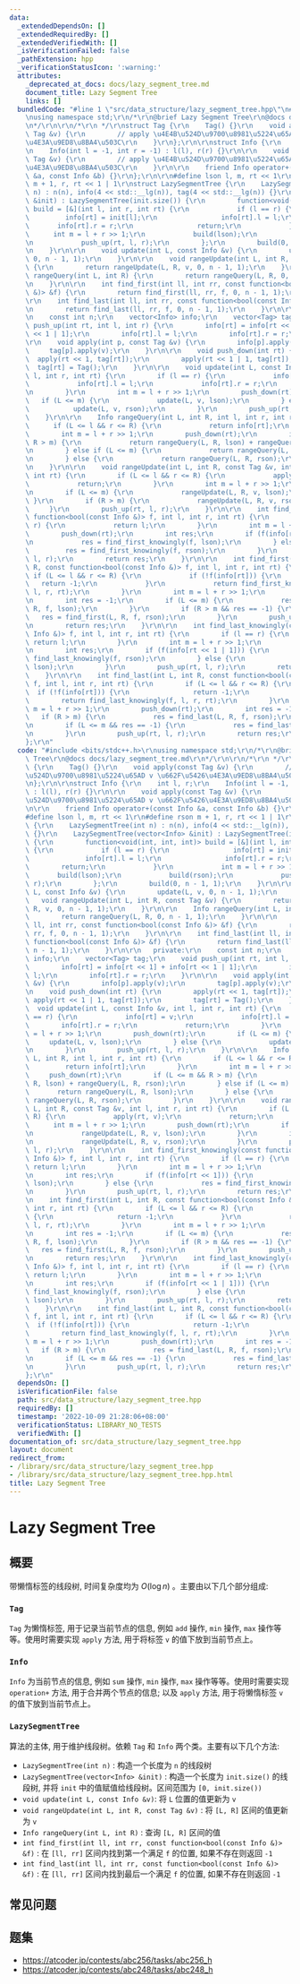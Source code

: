 ```yaml
---
data:
  _extendedDependsOn: []
  _extendedRequiredBy: []
  _extendedVerifiedWith: []
  _isVerificationFailed: false
  _pathExtension: hpp
  _verificationStatusIcon: ':warning:'
  attributes:
    _deprecated_at_docs: docs/lazy_segment_tree.md
    document_title: Lazy Segment Tree
    links: []
  bundledCode: "#line 1 \"src/data_structure/lazy_segment_tree.hpp\"\n#include <bits/stdc++.h>\r\
    \nusing namespace std;\r\n/*\r\n@brief Lazy Segment Tree\r\n@docs docs/lazy_segment_tree.md\r\
    \n*/\r\n\r\n/*\r\n */\r\nstruct Tag {\r\n    Tag() {}\r\n    void apply(const\
    \ Tag &v) {\r\n        // apply \u4E4B\u524D\u9700\u8981\u5224\u65AD v \u662F\u5426\
    \u4E3A\u9ED8\u8BA4\u503C\r\n    }\r\n};\r\n\r\nstruct Info {\r\n    int l, r;\r\
    \n    Info(int l = -1, int r = -1) : l(l), r(r) {}\r\n\r\n    void apply(const\
    \ Tag &v) {\r\n        // apply \u4E4B\u524D\u9700\u8981\u5224\u65AD v \u662F\u5426\
    \u4E3A\u9ED8\u8BA4\u503C\r\n    }\r\n\r\n    friend Info operator+(const Info\
    \ &a, const Info &b) {}\r\n};\r\n\r\n#define lson l, m, rt << 1\r\n#define rson\
    \ m + 1, r, rt << 1 | 1\r\nstruct LazySegmentTree {\r\n    LazySegmentTree(int\
    \ n) : n(n), info(4 << std::__lg(n)), tag(4 << std::__lg(n)) {}\r\n    LazySegmentTree(vector<Info>\
    \ &init) : LazySegmentTree(init.size()) {\r\n        function<void(int, int, int)>\
    \ build = [&](int l, int r, int rt) {\r\n            if (l == r) {\r\n       \
    \         info[rt] = init[l];\r\n                info[rt].l = l;\r\n         \
    \       info[rt].r = r;\r\n                return;\r\n            }\r\n      \
    \      int m = l + r >> 1;\r\n            build(lson);\r\n            build(rson);\r\
    \n            push_up(rt, l, r);\r\n        };\r\n        build(0, n - 1, 1);\r\
    \n    }\r\n\r\n    void update(int L, const Info &v) {\r\n        update(L, v,\
    \ 0, n - 1, 1);\r\n    }\r\n\r\n    void rangeUpdate(int L, int R, const Tag &v)\
    \ {\r\n        return rangeUpdate(L, R, v, 0, n - 1, 1);\r\n    }\r\n\r\n    Info\
    \ rangeQuery(int L, int R) {\r\n        return rangeQuery(L, R, 0, n - 1, 1);\r\
    \n    }\r\n\r\n    int find_first(int ll, int rr, const function<bool(const Info\
    \ &)> &f) {\r\n        return find_first(ll, rr, f, 0, n - 1, 1);\r\n    }\r\n\
    \r\n    int find_last(int ll, int rr, const function<bool(const Info &)> &f) {\r\
    \n        return find_last(ll, rr, f, 0, n - 1, 1);\r\n    }\r\n\r\n   private:\r\
    \n    const int n;\r\n    vector<Info> info;\r\n    vector<Tag> tag;\r\n    void\
    \ push_up(int rt, int l, int r) {\r\n        info[rt] = info[rt << 1] + info[rt\
    \ << 1 | 1];\r\n        info[rt].l = l;\r\n        info[rt].r = r;\r\n    }\r\n\
    \r\n    void apply(int p, const Tag &v) {\r\n        info[p].apply(v);\r\n   \
    \     tag[p].apply(v);\r\n    }\r\n\r\n    void push_down(int rt) {\r\n      \
    \  apply(rt << 1, tag[rt]);\r\n        apply(rt << 1 | 1, tag[rt]);\r\n      \
    \  tag[rt] = Tag();\r\n    }\r\n\r\n    void update(int L, const Info &v, int\
    \ l, int r, int rt) {\r\n        if (l == r) {\r\n            info[rt] = v;\r\n\
    \            info[rt].l = l;\r\n            info[rt].r = r;\r\n            return;\r\
    \n        }\r\n        int m = l + r >> 1;\r\n        push_down(rt);\r\n     \
    \   if (L <= m) {\r\n            update(L, v, lson);\r\n        } else {\r\n \
    \           update(L, v, rson);\r\n        }\r\n        push_up(rt, l, r);\r\n\
    \    }\r\n\r\n    Info rangeQuery(int L, int R, int l, int r, int rt) {\r\n  \
    \      if (L <= l && r <= R) {\r\n            return info[rt];\r\n        }\r\n\
    \        int m = l + r >> 1;\r\n        push_down(rt);\r\n        if (L <= m &&\
    \ R > m) {\r\n            return rangeQuery(L, R, lson) + rangeQuery(L, R, rson);\r\
    \n        } else if (L <= m) {\r\n            return rangeQuery(L, R, lson);\r\
    \n        } else {\r\n            return rangeQuery(L, R, rson);\r\n        }\r\
    \n    }\r\n\r\n    void rangeUpdate(int L, int R, const Tag &v, int l, int r,\
    \ int rt) {\r\n        if (L <= l && r <= R) {\r\n            apply(rt, v);\r\n\
    \            return;\r\n        }\r\n        int m = l + r >> 1;\r\n        push_down(rt);\r\
    \n        if (L <= m) {\r\n            rangeUpdate(L, R, v, lson);\r\n       \
    \ }\r\n        if (R > m) {\r\n            rangeUpdate(L, R, v, rson);\r\n   \
    \     }\r\n        push_up(rt, l, r);\r\n    }\r\n\r\n    int find_first_knowingly(const\
    \ function<bool(const Info &)> f, int l, int r, int rt) {\r\n        if (l ==\
    \ r) {\r\n            return l;\r\n        }\r\n        int m = l + r >> 1;\r\n\
    \        push_down(rt);\r\n        int res;\r\n        if (f(info[rt << 1])) {\r\
    \n            res = find_first_knowingly(f, lson);\r\n        } else {\r\n   \
    \         res = find_first_knowingly(f, rson);\r\n        }\r\n        push_up(rt,\
    \ l, r);\r\n        return res;\r\n    }\r\n\r\n    int find_first(int L, int\
    \ R, const function<bool(const Info &)> f, int l, int r, int rt) {\r\n       \
    \ if (L <= l && r <= R) {\r\n            if (!f(info[rt])) {\r\n             \
    \   return -1;\r\n            }\r\n            return find_first_knowingly(f,\
    \ l, r, rt);\r\n        }\r\n        int m = l + r >> 1;\r\n        push_down(rt);\r\
    \n        int res = -1;\r\n        if (L <= m) {\r\n            res = find_first(L,\
    \ R, f, lson);\r\n        }\r\n        if (R > m && res == -1) {\r\n         \
    \   res = find_first(L, R, f, rson);\r\n        }\r\n        push_up(rt, l, r);\r\
    \n        return res;\r\n    }\r\n\r\n    int find_last_knowingly(const function<bool(const\
    \ Info &)> f, int l, int r, int rt) {\r\n        if (l == r) {\r\n           \
    \ return l;\r\n        }\r\n        int m = l + r >> 1;\r\n        push_down(rt);\r\
    \n        int res;\r\n        if (f(info[rt << 1 | 1])) {\r\n            res =\
    \ find_last_knowingly(f, rson);\r\n        } else {\r\n            res = find_last_knowingly(f,\
    \ lson);\r\n        }\r\n        push_up(rt, l, r);\r\n        return res;\r\n\
    \    }\r\n\r\n    int find_last(int L, int R, const function<bool(const Info &)>\
    \ f, int l, int r, int rt) {\r\n        if (L <= l && r <= R) {\r\n          \
    \  if (!f(info[rt])) {\r\n                return -1;\r\n            }\r\n    \
    \        return find_last_knowingly(f, l, r, rt);\r\n        }\r\n        int\
    \ m = l + r >> 1;\r\n        push_down(rt);\r\n        int res = -1;\r\n     \
    \   if (R > m) {\r\n            res = find_last(L, R, f, rson);\r\n        }\r\
    \n        if (L <= m && res == -1) {\r\n            res = find_last(L, R, f, lson);\r\
    \n        }\r\n        push_up(rt, l, r);\r\n        return res;\r\n    }\r\n\
    };\r\n"
  code: "#include <bits/stdc++.h>\r\nusing namespace std;\r\n/*\r\n@brief Lazy Segment\
    \ Tree\r\n@docs docs/lazy_segment_tree.md\r\n*/\r\n\r\n/*\r\n */\r\nstruct Tag\
    \ {\r\n    Tag() {}\r\n    void apply(const Tag &v) {\r\n        // apply \u4E4B\
    \u524D\u9700\u8981\u5224\u65AD v \u662F\u5426\u4E3A\u9ED8\u8BA4\u503C\r\n    }\r\
    \n};\r\n\r\nstruct Info {\r\n    int l, r;\r\n    Info(int l = -1, int r = -1)\
    \ : l(l), r(r) {}\r\n\r\n    void apply(const Tag &v) {\r\n        // apply \u4E4B\
    \u524D\u9700\u8981\u5224\u65AD v \u662F\u5426\u4E3A\u9ED8\u8BA4\u503C\r\n    }\r\
    \n\r\n    friend Info operator+(const Info &a, const Info &b) {}\r\n};\r\n\r\n\
    #define lson l, m, rt << 1\r\n#define rson m + 1, r, rt << 1 | 1\r\nstruct LazySegmentTree\
    \ {\r\n    LazySegmentTree(int n) : n(n), info(4 << std::__lg(n)), tag(4 << std::__lg(n))\
    \ {}\r\n    LazySegmentTree(vector<Info> &init) : LazySegmentTree(init.size())\
    \ {\r\n        function<void(int, int, int)> build = [&](int l, int r, int rt)\
    \ {\r\n            if (l == r) {\r\n                info[rt] = init[l];\r\n  \
    \              info[rt].l = l;\r\n                info[rt].r = r;\r\n        \
    \        return;\r\n            }\r\n            int m = l + r >> 1;\r\n     \
    \       build(lson);\r\n            build(rson);\r\n            push_up(rt, l,\
    \ r);\r\n        };\r\n        build(0, n - 1, 1);\r\n    }\r\n\r\n    void update(int\
    \ L, const Info &v) {\r\n        update(L, v, 0, n - 1, 1);\r\n    }\r\n\r\n \
    \   void rangeUpdate(int L, int R, const Tag &v) {\r\n        return rangeUpdate(L,\
    \ R, v, 0, n - 1, 1);\r\n    }\r\n\r\n    Info rangeQuery(int L, int R) {\r\n\
    \        return rangeQuery(L, R, 0, n - 1, 1);\r\n    }\r\n\r\n    int find_first(int\
    \ ll, int rr, const function<bool(const Info &)> &f) {\r\n        return find_first(ll,\
    \ rr, f, 0, n - 1, 1);\r\n    }\r\n\r\n    int find_last(int ll, int rr, const\
    \ function<bool(const Info &)> &f) {\r\n        return find_last(ll, rr, f, 0,\
    \ n - 1, 1);\r\n    }\r\n\r\n   private:\r\n    const int n;\r\n    vector<Info>\
    \ info;\r\n    vector<Tag> tag;\r\n    void push_up(int rt, int l, int r) {\r\n\
    \        info[rt] = info[rt << 1] + info[rt << 1 | 1];\r\n        info[rt].l =\
    \ l;\r\n        info[rt].r = r;\r\n    }\r\n\r\n    void apply(int p, const Tag\
    \ &v) {\r\n        info[p].apply(v);\r\n        tag[p].apply(v);\r\n    }\r\n\r\
    \n    void push_down(int rt) {\r\n        apply(rt << 1, tag[rt]);\r\n       \
    \ apply(rt << 1 | 1, tag[rt]);\r\n        tag[rt] = Tag();\r\n    }\r\n\r\n  \
    \  void update(int L, const Info &v, int l, int r, int rt) {\r\n        if (l\
    \ == r) {\r\n            info[rt] = v;\r\n            info[rt].l = l;\r\n    \
    \        info[rt].r = r;\r\n            return;\r\n        }\r\n        int m\
    \ = l + r >> 1;\r\n        push_down(rt);\r\n        if (L <= m) {\r\n       \
    \     update(L, v, lson);\r\n        } else {\r\n            update(L, v, rson);\r\
    \n        }\r\n        push_up(rt, l, r);\r\n    }\r\n\r\n    Info rangeQuery(int\
    \ L, int R, int l, int r, int rt) {\r\n        if (L <= l && r <= R) {\r\n   \
    \         return info[rt];\r\n        }\r\n        int m = l + r >> 1;\r\n   \
    \     push_down(rt);\r\n        if (L <= m && R > m) {\r\n            return rangeQuery(L,\
    \ R, lson) + rangeQuery(L, R, rson);\r\n        } else if (L <= m) {\r\n     \
    \       return rangeQuery(L, R, lson);\r\n        } else {\r\n            return\
    \ rangeQuery(L, R, rson);\r\n        }\r\n    }\r\n\r\n    void rangeUpdate(int\
    \ L, int R, const Tag &v, int l, int r, int rt) {\r\n        if (L <= l && r <=\
    \ R) {\r\n            apply(rt, v);\r\n            return;\r\n        }\r\n  \
    \      int m = l + r >> 1;\r\n        push_down(rt);\r\n        if (L <= m) {\r\
    \n            rangeUpdate(L, R, v, lson);\r\n        }\r\n        if (R > m) {\r\
    \n            rangeUpdate(L, R, v, rson);\r\n        }\r\n        push_up(rt,\
    \ l, r);\r\n    }\r\n\r\n    int find_first_knowingly(const function<bool(const\
    \ Info &)> f, int l, int r, int rt) {\r\n        if (l == r) {\r\n           \
    \ return l;\r\n        }\r\n        int m = l + r >> 1;\r\n        push_down(rt);\r\
    \n        int res;\r\n        if (f(info[rt << 1])) {\r\n            res = find_first_knowingly(f,\
    \ lson);\r\n        } else {\r\n            res = find_first_knowingly(f, rson);\r\
    \n        }\r\n        push_up(rt, l, r);\r\n        return res;\r\n    }\r\n\r\
    \n    int find_first(int L, int R, const function<bool(const Info &)> f, int l,\
    \ int r, int rt) {\r\n        if (L <= l && r <= R) {\r\n            if (!f(info[rt]))\
    \ {\r\n                return -1;\r\n            }\r\n            return find_first_knowingly(f,\
    \ l, r, rt);\r\n        }\r\n        int m = l + r >> 1;\r\n        push_down(rt);\r\
    \n        int res = -1;\r\n        if (L <= m) {\r\n            res = find_first(L,\
    \ R, f, lson);\r\n        }\r\n        if (R > m && res == -1) {\r\n         \
    \   res = find_first(L, R, f, rson);\r\n        }\r\n        push_up(rt, l, r);\r\
    \n        return res;\r\n    }\r\n\r\n    int find_last_knowingly(const function<bool(const\
    \ Info &)> f, int l, int r, int rt) {\r\n        if (l == r) {\r\n           \
    \ return l;\r\n        }\r\n        int m = l + r >> 1;\r\n        push_down(rt);\r\
    \n        int res;\r\n        if (f(info[rt << 1 | 1])) {\r\n            res =\
    \ find_last_knowingly(f, rson);\r\n        } else {\r\n            res = find_last_knowingly(f,\
    \ lson);\r\n        }\r\n        push_up(rt, l, r);\r\n        return res;\r\n\
    \    }\r\n\r\n    int find_last(int L, int R, const function<bool(const Info &)>\
    \ f, int l, int r, int rt) {\r\n        if (L <= l && r <= R) {\r\n          \
    \  if (!f(info[rt])) {\r\n                return -1;\r\n            }\r\n    \
    \        return find_last_knowingly(f, l, r, rt);\r\n        }\r\n        int\
    \ m = l + r >> 1;\r\n        push_down(rt);\r\n        int res = -1;\r\n     \
    \   if (R > m) {\r\n            res = find_last(L, R, f, rson);\r\n        }\r\
    \n        if (L <= m && res == -1) {\r\n            res = find_last(L, R, f, lson);\r\
    \n        }\r\n        push_up(rt, l, r);\r\n        return res;\r\n    }\r\n\
    };\r\n"
  dependsOn: []
  isVerificationFile: false
  path: src/data_structure/lazy_segment_tree.hpp
  requiredBy: []
  timestamp: '2022-10-09 21:28:06+08:00'
  verificationStatus: LIBRARY_NO_TESTS
  verifiedWith: []
documentation_of: src/data_structure/lazy_segment_tree.hpp
layout: document
redirect_from:
- /library/src/data_structure/lazy_segment_tree.hpp
- /library/src/data_structure/lazy_segment_tree.hpp.html
title: Lazy Segment Tree
---
```

# Lazy Segment Tree

## 概要
带懒惰标签的线段树, 时间复杂度均为 $O(\log n)$ 。主要由以下几个部分组成:
### `Tag`
`Tag` 为懒惰标签, 用于记录当前节点的信息, 例如 `add` 操作, `min` 操作, `max` 操作等等。使用时需要实现 `apply` 方法, 用于将标签 `v` 的值下放到当前节点上。


### `Info`
`Info` 为当前节点的信息, 例如 `sum` 操作, `min` 操作, `max` 操作等等。使用时需要实现 `operation+` 方法, 用于合并两个节点的信息; 以及 `apply` 方法, 用于将懒惰标签 `v` 的值下放到当前节点上。


### `LazySegmentTree`
算法的主体, 用于维护线段树。依赖 `Tag` 和 `Info` 两个类。主要有以下几个方法:
- `LazySegmentTree(int n)` : 构造一个长度为 `n` 的线段树
- `LazySegmentTree(vector<Info> &init)` : 构造一个长度为 `init.size()` 的线段树, 并将 `init` 中的值赋值给线段树。区间范围为 `[0, init.size())`
- `void update(int L, const Info &v)`: 将 `L` 位置的值更新为 `v`
- `void rangeUpdate(int L, int R, const Tag &v)` : 将 `[L, R]` 区间的值更新为 `v`
- `Info rangeQuery(int L, int R)` : 查询 `[L, R]` 区间的值
- `int find_first(int ll, int rr, const function<bool(const Info &)> &f)` : 在 `[ll, rr]` 区间内找到第一个满足 `f` 的位置, 如果不存在则返回 `-1`
- `int find_last(int ll, int rr, const function<bool(const Info &)> &f)` : 在 `[ll, rr]` 区间内找到最后一个满足 `f` 的位置, 如果不存在则返回 `-1`

## 常见问题

## 题集
- https://atcoder.jp/contests/abc256/tasks/abc256_h
- https://atcoder.jp/contests/abc248/tasks/abc248_h

